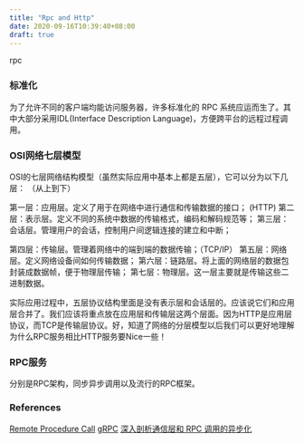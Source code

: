 ```yaml
---
title: "Rpc and Http"
date: 2020-09-16T10:39:40+08:00
draft: true
---
```


rpc

### 标准化
为了允许不同的客户端均能访问服务器，许多标准化的 RPC 系统应运而生了。其中大部分采用IDL(Interface Description Language)，方便跨平台的远程过程调用。



### OSI网络七层模型
OSI的七层网络结构模型（虽然实际应用中基本上都是五层），它可以分为以下几层： （从上到下）

第一层：应用层。定义了用于在网络中进行通信和传输数据的接口； (HTTP)
第二层：表示层。定义不同的系统中数据的传输格式，编码和解码规范等；
第三层：会话层。管理用户的会话，控制用户间逻辑连接的建立和中断；

第四层：传输层。管理着网络中的端到端的数据传输；（TCP/IP）
第五层：网络层。定义网络设备间如何传输数据；
第六层：链路层。将上面的网络层的数据包封装成数据帧，便于物理层传输；
第七层：物理层。这一层主要就是传输这些二进制数据。

实际应用过程中，五层协议结构里面是没有表示层和会话层的。应该说它们和应用层合并了。我们应该将重点放在应用层和传输层这两个层面。因为HTTP是应用层协议，而TCP是传输层协议。好，知道了网络的分层模型以后我们可以更好地理解为什么RPC服务相比HTTP服务要Nice一些！


### RPC服务

分别是RPC架构，同步异步调用以及流行的RPC框架。


### References
[Remote Procedure Call](/pages/remote-procedure-call)
[gRPC](https://en.wikipedia.org/wiki/GRPC)
[深入剖析通信层和 RPC 调用的异步化](https://juejin.im/post/6844903761794564104)